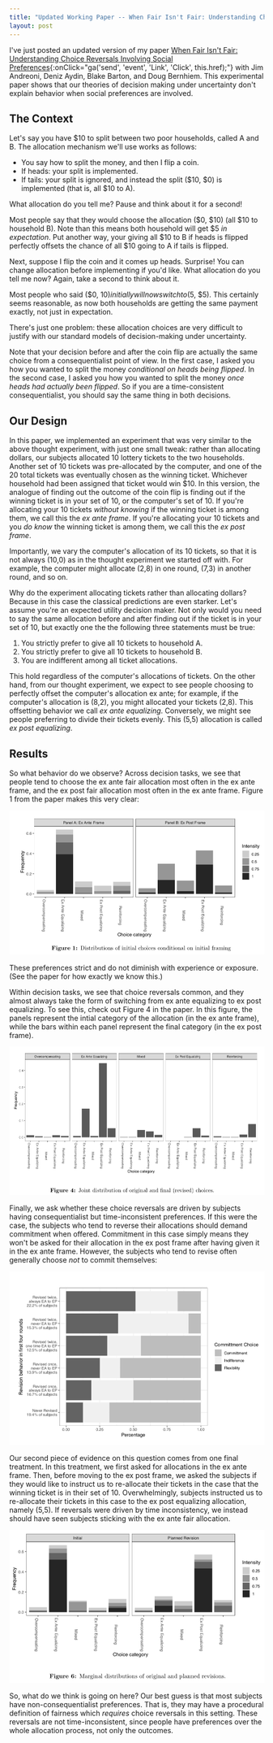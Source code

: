 ```yaml
---
title: "Updated Working Paper -- When Fair Isn't Fair: Understanding Choice Reversals Involving Social Preferences"
layout: post
---
```


I've just posted an updated version of my paper [When Fair Isn't Fair: Understanding Choice Reversals Involving Social Preferences](http://bit.ly/fairness-paper-ssrn){:onClick="ga('send', 'event', 'Link', 'Click', this.href);"} with Jim Andreoni, Deniz Aydin, Blake Barton, and Doug Bernhiem.  This experimental paper shows that our theories of decision making under uncertainty don't explain behavior when social preferences are involved.

## The Context

Let's say you have $10 to split between two poor households, called A and B. The allocation mechanism we'll use works as follows:

- You say how to split the money, and then I flip a coin. 
- If heads: your split is implemented.
- If tails: your split is ignored, and instead the split ($10, $0) is implemented (that is, all $10 to A).

What allocation do you tell me? Pause and think about it for a second! 

Most people say that they would choose the allocation  ($0, $10) (all $10 to household B).  Note than this means both household will get $5 *in expectation*.  Put another way, your giving all $10 to B if heads is flipped perfectly offsets the chance of all $10 going to A if tails is flipped.

Next, suppose I flip the coin and it comes up heads. Surprise! You can change allocation before implementing if you'd like. What allocation do you tell me now?  Again, take a second to think about it.

Most people who said ($0, $10) initially will now switch to ($5, $5).  This certainly seems reasonable, as now both households are getting the same payment exactly, not just in expectation.

There's just one problem: these allocation choices are very difficult to justify with our standard models of decision-making under uncertainty.

Note that your decision before and after the coin flip are actually the same choice from a consequentialist point of view. In the first case, I asked you how you wanted to split the money *conditional on heads being flipped*.  In the second case, I asked you how you wanted to split the money *once heads had actually been flipped*. So if you are a time-consistent consequentialist, you should say the same thing in both decisions.

## Our Design

In this paper, we implemented an experiment that was very similar to the above thought experiment, with just one small tweak: rather than allocating dollars, our subjects allocated 10 lottery tickets to the two households.  Another set of 10 tickets was pre-allocated by the computer, and one of the 20 total tickets was eventually chosen as the winning ticket.  Whichever household had been assigned that ticket would win $10. In this version, the analogue of finding out the outcome of the coin flip is finding out if the winning ticket is in your set of 10, or the computer's set of 10.  If you're allocating your 10 tickets *without knowing* if the winning ticket is among them, we call this the *ex ante frame*. If you're allocating your 10 tickets and you *do know* the winning ticket is among them, we call this the *ex post frame*.

Importantly, we vary the computer's allocation of its 10 tickets, so that it is not always (10,0) as in the thought experiment we started off with.  For example, the computer might allocate (2,8) in one round, (7,3) in another round, and so on. 

Why do the experiment allocating tickets rather than allocating dollars?  Because in this case the classical predictions are even starker. Let's assume you're an expected utility decision maker.  Not only would you need to say the same allocation before and after finding out if the ticket is in your set of 10, but exactly one the the following three statements must be true:

1. You strictly prefer to give all 10 tickets to household A.
2. You strictly prefer to give all 10 tickets to household B.
3. You are indifferent among all ticket allocations.

This hold regardless of the computer's allocations of tickets.  On the other hand, from our thought experiment, we expect to see people choosing to perfectly offset the computer's allocation ex ante; for example, if the computer's allocation is (8,2), you might allocated your tickets (2,8). This offsetting behavior we call *ex ante equalizing*.   Conversely, we might see people preferring to divide their tickets evenly. This (5,5) allocation is called *ex post equalizing*.

## Results

So what behavior do we observe? Across decision tasks, we see that people tend to choose the ex ante fair allocation most often in the ex ante frame, and the ex post fair allocation most often in the ex ante frame.  Figure 1 from the paper makes this very clear:

![](/assets/img/fairness-fig1.png)

These preferences strict and do not diminish with experience or exposure. (See the paper for how exactly we know this.) 

Within decision tasks, we see that choice reversals common, and they almost always take the form of switching from ex ante equalizing to ex post equalizing.  To see this, check out Figure 4 in the paper.  In this figure, the panels represent the intial category of the allocation (in the ex ante frame), while the bars within each panel represent the final category (in the ex post frame).

![](/assets/img/fairness-fig4.png)

Finally, we ask whether these choice reversals are driven by subjects having consequentialist but time-inconsistent preferences.  If this were the case, the subjects who tend to reverse their allocations should demand commitment when offered.  Commitment in this case simply means they won't be asked for their allocation in the ex post frame after having given it in the ex ante frame.  However, the subjects who tend to revise often generally choose *not* to commit themselves:

![](/assets/img/fairness-fig5.png)

Our second piece of evidence on this question comes from one final treatment. In this treatment, we first asked for allocations in the ex ante frame. Then, before moving to the ex post frame, we asked the subjects if they would like to instruct us to re-allocate their tickets in the case that the winning ticket is in their set of 10.  Overwhelmingly, subjects instructed us to re-allocate their tickets in this case to the ex post equalizing allocation, namely (5,5).  If reversals were driven by time inconsistency, we instead should have seen subjects sticking with the ex ante fair allocation.

![](/assets/img/fairness-fig6.png)

So, what do we think is going on here? Our best guess is that most subjects have non-consequentialist preferences.  That is, they may have a procedural definition of fairness which *requires* choice reversals in this setting.  These reversals are not time-inconsistent, since people have preferences over the whole allocation process, not only the outcomes.